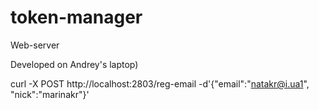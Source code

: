 # token-manager
Web-server

Developed on Andrey's laptop)

curl  -X POST http://localhost:2803/reg-email -d'{"email":"natakr@i.ua1", "nick":"marinakr"}'

